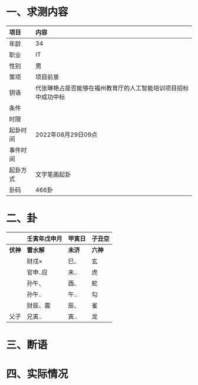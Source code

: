 # 一、求测内容
|项目|内容|
|:-|:-|
|年龄|34|
|职业|IT|
|性别|男|
|策项|项目前景|
|钥语|代张琳艳占是否能够在福州教育厅的人工智能培训项目招标中成功中标|
|条件||
|时限||
|起卦时间|2022年08月29日09点|
|事件时间||
|起卦方式|文字笔画起卦|
|卦码|466卦|

# 二、卦
||壬寅年戊申月|甲寅日|子丑空|
|:-|:-|:-|:-|
|**伏神**|**雷水解**|**未济**|**六神**|
||财戌×|巳、|玄|
||官申..应|未..|虎|
||孙午、|酉、|蛇|
||孙午..|午..|勾|
||财辰、震|辰、|雀|
|父子|兄寅..|寅..|龙|


# 三、断语

# 四、实际情况